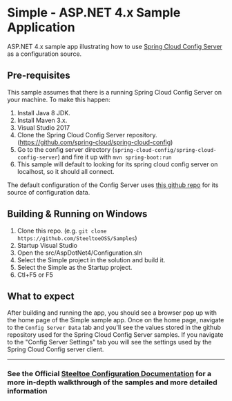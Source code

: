 # Simple - ASP.NET 4.x Sample Application

ASP.NET 4.x sample app illustrating how to use [Spring Cloud Config Server](https://projects.spring.io/spring-cloud/) as a configuration source.

## Pre-requisites

This sample assumes that there is a running Spring Cloud Config Server on your machine. To make this happen:

1. Install Java 8 JDK.
1. Install Maven 3.x.
1. Visual Studio 2017
1. Clone the Spring Cloud Config Server repository. (<https://github.com/spring-cloud/spring-cloud-config>)
1. Go to the config server directory (`spring-cloud-config/spring-cloud-config-server`) and fire it up with `mvn spring-boot:run`
1. This sample will default to looking for its spring cloud config server on localhost, so it should all connect.

The default configuration of the Config Server uses [this github repo](https://github.com/spring-cloud-samples/config-repo) for its source of configuration data.

## Building & Running on Windows

1. Clone this repo. (e.g. `git clone https://github.com/SteeltoeOSS/Samples`)
1. Startup Visual Studio
1. Open the src/AspDotNet4/Configuration.sln
1. Select the Simple project in the solution and build it.
1. Select the Simple as the Startup project.
1. Ctl+F5 or F5

## What to expect

After building and running the app, you should see a browser pop up with the home page of the Simple sample app.
Once on the home page, navigate to the `Config Server Data` tab and you'll see the values stored in the github repository used for the Spring Cloud Config Server samples.
If you navigate to the "Config Server Settings" tab you will see the settings used by the Spring Cloud Config server client.

---

### See the Official [Steeltoe Configuration Documentation](https://steeltoe.io/docs/steeltoe-configuration) for a more in-depth walkthrough of the samples and more detailed information